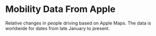# Mobility Data From Apple

Relative changes in people driving based on Apple Maps. The
data is worldwide for dates from late January to present. 

